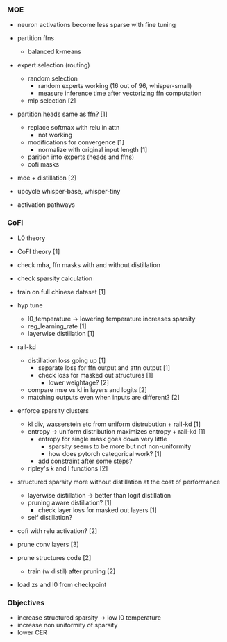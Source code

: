 ### MOE

- neuron activations become less sparse with fine tuning

- partition ffns
	- balanced k-means

- expert selection (routing)
	- random selection
		- random experts working (16 out of 96, whisper-small)
		- measure inference time after vectorizing ffn computation
	- mlp selection [2]

- partition heads same as ffn?  [1]
	- replace softmax with relu in attn
		- not working
	- modifications for convergence [1]
		- normalize with original input length [1]
	- parition into experts (heads and ffns)
	- cofi masks

- moe + distillation  [2]

- upcycle whisper-base, whisper-tiny

- activation pathways


### CoFI

- L0 theory
- CoFI theory [1]

- check mha, ffn masks with and without distillation
- check sparsity calculation

- train on full chinese dataset [1]

- hyp tune 
	- l0_temperature -> lowering temperature increases sparsity
	- reg_learning_rate  [1]
	- layerwise distillation [1]

- rail-kd
	- distillation loss going up [1]
		- separate loss for ffn output and attn output [1]
		- check loss for masked out structures [1]
			- lower weightage? [2]
	- compare mse vs kl in layers and logits [2]
	- matching outputs even when inputs are different? [2]

- enforce sparsity clusters 
	- kl div, wasserstein etc from uniform distrubution + rail-kd  [1]
	- entropy -> uniform distribution maximizes entropy + rail-kd [1]
		- entropy for single mask goes down very little
			- sparsity seems to be more but not non-uniformity
			- how does pytorch categorical work? [1]
		- add constraint after some steps?
	- ripley's k and l functions  [2]

- structured sparsity more without distillation at the cost of performance
	- layerwise distillation -> better than logit distillation
	- pruning aware distillation?  [1]
		- check layer loss for masked out layers [1]
	- self distillation?

- cofi with relu activation? [2]

- prune conv layers [3]

- prune structures code [2]
	- train (w distil) after pruning [2]

- load zs and l0 from checkpoint


### Objectives

- increase structured sparsity -> low l0 temperature
- increase non uniformity of sparsity
- lower CER

